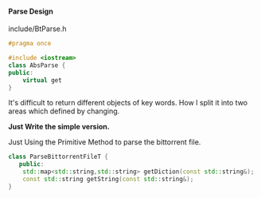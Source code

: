 #### Parse Design

include/BtParse.h

```C++
#pragma once

#include <iostream>
class AbsParse {
public:
    virtual get
}
```

It's difficult to return different objects of key words. How I split it into two areas which defined by changing.

**Just Write the simple version.**

Just Using the Primitive Method to parse the bittorrent file.

```C++
class ParseBittorrentFileT {
   public:
    std::map<std::string,std::string> getDiction(const std::string&);
    const std::string getString(const std::string&);
}
```





